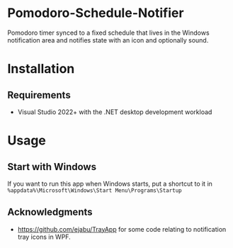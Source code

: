 # Pomodoro-Schedule-Notifier
Pomodoro timer synced to a fixed schedule that lives in the Windows notification area and notifies state with an icon and optionally sound.

# Installation

## Requirements
- Visual Studio 2022+ with the .NET desktop development workload

# Usage

## Start with Windows
If you want to run this app when Windows starts, put a shortcut to it in `%appdata%\Microsoft\Windows\Start Menu\Programs\Startup`

## Acknowledgments
- https://github.com/ejabu/TrayApp for some code relating to notification tray icons in WPF.
